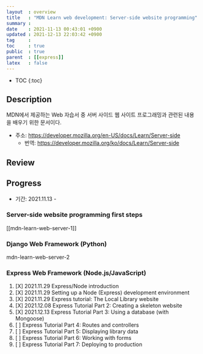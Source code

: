 ```yaml
---
layout  : overview
title   : "MDN Learn web development: Server-side website programming"
summary : 
date    : 2021-11-13 00:43:01 +0900
updated : 2021-12-13 22:03:42 +0900
tag     : 
toc     : true
public  : true
parent  : [[express]]
latex   : false
---
```

* TOC
{:toc}

## Description

MDN에서 제공하는 Web 자습서 중 서버 사이드 웹 사이트 프로그래밍과 관련된 내용을 배우기 위한 문서이다.

* 주소: https://developer.mozilla.org/en-US/docs/Learn/Server-side
    * 번역: https://developer.mozilla.org/ko/docs/Learn/Server-side

## Review

## Progress

* 기간: 2021.11.13 -

### Server-side website programming first steps

[[mdn-learn-web-server-1]]

### Django Web Framework (Python)

mdn-learn-web-server-2

### Express Web Framework (Node.js/JavaScript)

1. [X] 2021.11.29 Express/Node introduction
1. [X] 2021.11.29 Setting up a Node (Express) development environment
1. [X] 2021.11.29 Express tutorial: The Local Library website
1. [X] 2021.12.08 Express Tutorial Part 2: Creating a skeleton website
1. [X] 2021.12.13 Express Tutorial Part 3: Using a database (with Mongoose)
1. [ ] Express Tutorial Part 4: Routes and controllers
1. [ ] Express Tutorial Part 5: Displaying library data
1. [ ] Express Tutorial Part 6: Working with forms
1. [ ] Express Tutorial Part 7: Deploying to production

